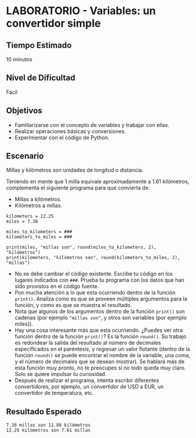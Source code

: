 # LABORATORIO - Variables: un convertidor simple

## Tiempo Estimado

10 minutos

## Nivel de Dificultad

Fácil

## Objetivos
 
* Familiarizarse con el concepto de variables y trabajar con ellas.
* Realizar operaciones básicas y conversiones.
* Experimentar con el código de Python.

## Escenario

Millas y kilómetros son unidades de longitud o distancia.

Teniendo en mente que 1 milla equivale aproximadamente a 1.61 kilómetros, complementa el siguiente  programa  para que convierta de:

* Millas a kilómetros.
* Kilómetros a millas.

```
kilometers = 12.25
miles = 7.38

miles_to_kilometers = ###
kilometers_to_miles = ###

print(miles, "millas son", round(miles_to_kilometers, 2), "kilómetros")
print(kilometers, "kilómetros son", round(kilometers_to_miles, 2), "millas")
```

* No se debe cambiar el código existente. Escribe tu código en los lugares indicados con `###`. Prueba tu programa con los datos que han sido provistos en el código fuente.
* Pon mucha atención a lo que esta ocurriendo dentro de la función `print()`. Analiza como es que se proveen múltiples argumentos para la función, y como es que se muestra el resultado.
* Nota que algunos de los argumentos dentro de la función `print()` son cadenas (por ejemplo `"millas son"`, y otros son variables (por ejemplo miles)).
* Hay una cosa interesante más que esta ocurriendo. ¿Puedes ver otra función dentro de la función `print()`? Es la función `round()`. Su trabajo es redondear la salida del resultado al número de decimales especificados en el paréntesis, y regresar un valor flotante (dentro de la función `round()` se puede encontrar el nombre de la variable, una coma, y el número de decimales que se desean mostrar). Se hablará más de esta función muy pronto, no te preocupes si no todo queda muy claro. Solo se quiere impulsar tu curiosidad.
* Después de realizar el programa, intenta escribir diferentes convertidores, por ejemplo, un convertidor de USD a EUR, un convertidor de temperatura, etc. 

## Resultado Esperado

```
7.38 millas son 11.88 kilómetros
12.25 kilómetros son 7.61 millas
```
